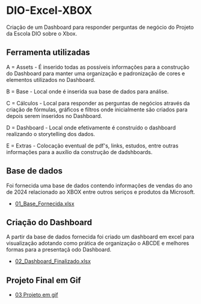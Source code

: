 # DIO-Excel-XBOX
Criação de um Dashboard para responder perguntas de negócio do Projeto da Escola DIO sobre o Xbox.

## Ferramenta utilizadas

A = Assets - É inserido todas as possíveis informações para a construção do Dashboard para manter uma organização e padronização de cores e elementos utilizados no Dashboard.

B = Base - Local onde é inserida sua base de dados para análise.

C = Cálculos - Local para responder as perguntas de negócios através da criação de fórmulas, gráficos e filtros onde inicialmente são criados para depois serem inseridos no Dashboard.

D = Dashboard - Local onde efetivamente é construído o dashboard realizando o storytelling dos dados.

E = Extras - Colocação eventual de pdf's, links, estudos, entre outras informações para a auxílio da construção de dadshboards.


## Base de dados

Foi fornecida uma base de dados contendo informações de vendas do ano de 2024 relacionado ao XBOX entre outros seriços e produtos da Microsoft.

- [01_Base_Fornecida.xlsx](./01_Base_Fornecida.xlsx)


## Criação do Dashboard

A partir da base de dados fornecida foi criado um dashboard em excel para visualização adotando como prática de organização o ABCDE e melhores formas para a presentaçã odo Dashboard.

- [02_Dashboard_Finalizado.xlsx](./02_Dashboard_Finalizado.xlsx)

## Projeto Final em Gif

- [03 Projeto em gif](./02_Dashboard_Finalizado.xlsx)

